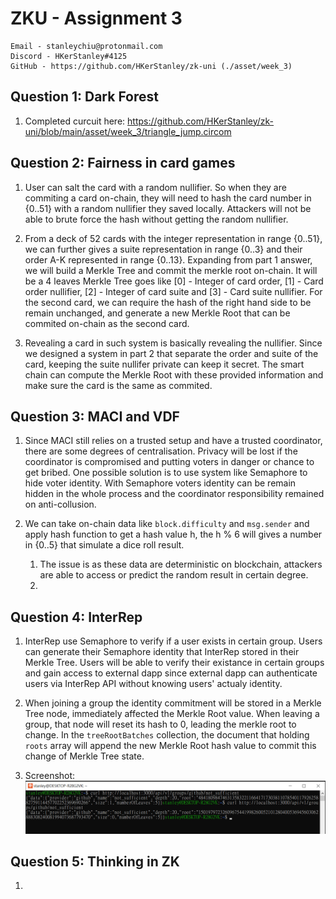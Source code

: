 # ZKU - Assignment 3

    Email - stanleychiu@protonmail.com
    Discord - HKerStanley#4125
    GitHub - https://github.com/HKerStanley/zk-uni (./asset/week_3)

## Question 1: Dark Forest

1. Completed curcuit here: <https://github.com/HKerStanley/zk-uni/blob/main/asset/week_3/triangle_jump.circom>

## Question 2: Fairness in card games

1. User can salt the card with a random nullifier. So when they are commiting a card on-chain, they will need to hash the card number in {0..51} with a random nullifier they saved locally. Attackers will not be able to brute force the hash without getting the random nullifier.

2. From a deck of 52 cards with the integer representation in range {0..51}, we can further gives a suite representation in range {0..3} and their order A-K represented in range {0..13}. Expanding from part 1 answer, we will build a Merkle Tree and commit the merkle root on-chain. It will be a 4 leaves Merkle Tree goes like [0] - Integer of card order, [1] - Card order nullifier, [2] - Integer of card suite and [3] - Card suite nullifier. For the second card, we can require the hash of the right hand side to be remain unchanged, and generate a new Merkle Root that can be commited on-chain as the second card.

3. Revealing a card in such system is basically revealing the nullifier. Since we designed a system in part 2 that separate the order and suite of the card, keeping the suite nullifer private can keep it secret. The smart chain can compute the Merkle Root with these provided information and make sure the card is the same as commited.

## Question 3: MACI and VDF

1. Since MACI still relies on a trusted setup and have a trusted coordinator, there are some degrees of centralisation. Privacy will be lost if the coordinator is compromised and putting voters in danger or chance to get bribed. One possible solution is to use system like Semaphore to hide voter identity. With Semaphore voters identity can be remain hidden in the whole process and the coordinator responsibility remained on anti-collusion.

2. We can take on-chain data like `block.difficulty` and `msg.sender` and apply hash function to get a hash value h, the h % 6 will gives a number in {0..5} that simulate a dice roll result.

   1. The issue is as these data are deterministic on blockchain, attackers are able to access or predict the random result in certain degree.
   2.

## Question 4: InterRep

1. InterRep use Semaphore to verify if a user exists in certain group. Users can generate their Semaphore identity that InterRep stored in their Merkle Tree. Users will be able to verify their existance in certain groups and gain access to external dapp since external dapp can authenticate users via InterRep API without knowing users' actualy identity.

2. When joining a group the identity commitment will be stored in a Merkle Tree node, immediately affected the Merkle Root value. When leaving a group, that node will reset its hash to 0, leading the merkle root to change. In the `treeRootBatches` collection, the document that holding `roots` array will append the new Merkle Root hash value to commit this change of Merkle Tree state.

3. Screenshot: ![Screenshot Q4-3](screenshot_q4_3.png "Q4 Part 3")

## Question 5: Thinking in ZK

1.
